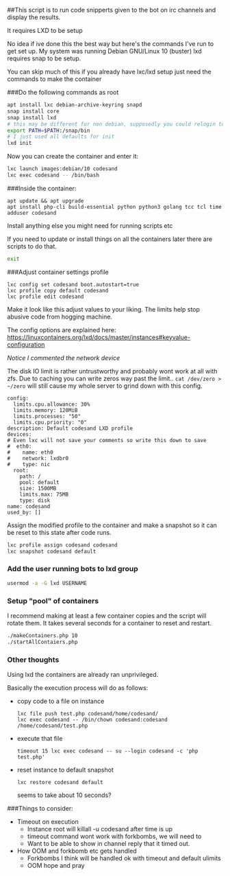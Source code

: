 ##This script is to run code snipperts given to the bot on irc channels and display the results.

It requires LXD to be setup


No idea if ive done this the best way but here's the commands I've run to get set up. My system was running Debian GNU/Linux 10 (buster)
lxd requires snap to be setup.

You can skip much of this if you already have lxc/lxd setup just need the commands to make the container

###Do the following commands as root
```bash
apt install lxc debian-archive-keyring snapd
snap install core
snap install lxd
# this may be different for non debian, supposedly you could relogin too
export PATH=$PATH:/snap/bin
# I just used all defaults for init
lxd init
```
Now you can create the container and enter it:
```bash
lxc launch images:debian/10 codesand
lxc exec codesand -- /bin/bash
```

###Inside the container:

```
apt update && apt upgrade
apt install php-cli build-essential python python3 golang tcc tcl time
adduser codesand
```
Install anything else you might need for running scripts etc

If you need to update or install things on all the containers later there are scripts to do that. 
```bash
exit
```

###Adjust container settings profile
```
lxc config set codesand boot.autostart=true
lxc profile copy default codesand
lxc profile edit codesand
```
Make it look like this adjust values to your liking.
The limits help stop abusive code from hogging machine.

The config options are explained here: https://linuxcontainers.org/lxd/docs/master/instances#keyvalue-configuration

*Notice I commented the network device*

The disk IO limit is rather untrustworthy and probably wont work at all with zfs. Due to caching you can write zeros way past the limit.. `cat /dev/zero > ~/zero` will still cause my whole server to grind down with this config.
```
config:
  limits.cpu.allowance: 30%
  limits.memory: 120MiB
  limits.processes: "50"
  limits.cpu.priority: "0"
description: Default codesand LXD profile
devices:
# Even lxc will not save your comments so write this down to save
#  eth0:
#    name: eth0
#    network: lxdbr0
#    type: nic
  root:
    path: /
    pool: default
    size: 1500MB
    limits.max: 75MB
    type: disk
name: codesand
used_by: []
```
Assign the modified profile to the container and make a snapshot so it can be reset to this state after code runs.

```bash
lxc profile assign codesand codesand
lxc snapshot codesand default
```

### Add the user running bots to lxd group
```bash
usermod -a -G lxd USERNAME
```

### Setup "pool" of containers
I recommend making at least a few container copies and the script will rotate them. It takes several seconds for a container to reset and restart.

```bash
./makeContainers.php 10
./startAllContaiers.php
```

### Other thoughts
Using lxd the containers are already ran unprivileged.


Basically the execution process will do as follows:
* copy code to a file on instance
  ```
  lxc file push test.php codesand/home/codesand/
  lxc exec codesand -- /bin/chown codesand:codesand /home/codesand/test.php
  ```
* execute that file
  ```
  timeout 15 lxc exec codesand -- su --login codesand -c 'php test.php'
  ```
* reset instance to default snapshot
  ```
  lxc restore codesand default
  ```
  seems to take about 10 seconds?


###Things to consider:
* Timeout on execution
  * Instance root will killall -u codesand after time is up
  * timeout command wont work with forkbombs, we will need to 
  * Want to be able to show in channel reply that it timed out.
* How OOM and forkbomb etc gets handled
  * Forkbombs I think will be handled ok with timeout and default ulimits
  * OOM hope and pray
